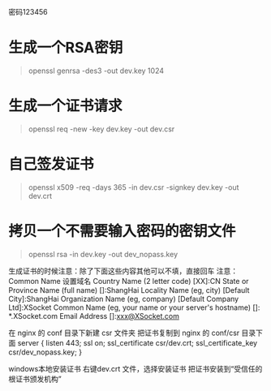 密码123456

# 生成一个RSA密钥
> openssl genrsa -des3 -out dev.key 1024
  
# 生成一个证书请求
> openssl req -new -key dev.key -out dev.csr
  
# 自己签发证书
> openssl x509 -req -days 365 -in dev.csr -signkey dev.key -out dev.crt

# 拷贝一个不需要输入密码的密钥文件
> openssl rsa -in dev.key -out dev_nopass.key

生成证书的时候注意：除了下面这些内容其他可以不填，直接回车
注意：Common Name 设置域名
Country Name (2 letter code) [XX]:CN
State or Province Name (full name) []:ShangHai
Locality Name (eg, city) [Default City]:ShangHai
Organization Name (eg, company) [Default Company Ltd]:XSocket
Common Name (eg, your name or your server's hostname) []: *.XSocket.com
Email Address []:xxx@XSocket.com

在 nginx 的 conf 目录下新建 csr 文件夹
把证书复制到 nginx 的 conf/csr 目录下面
server {
    listen 443;
    ssl on;
    ssl_certificate csr/dev.crt;
    ssl_certificate_key csr/dev_nopass.key;
}

windows本地安装证书
右键dev.crt 文件，选择安装证书
把证书安装到“受信任的根证书颁发机构”

